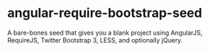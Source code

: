 angular-require-bootstrap-seed
==============================

A bare-bones seed that gives you a blank project using AngularJS, RequireJS, Twitter Bootstrap 3, LESS, and optionally jQuery.
